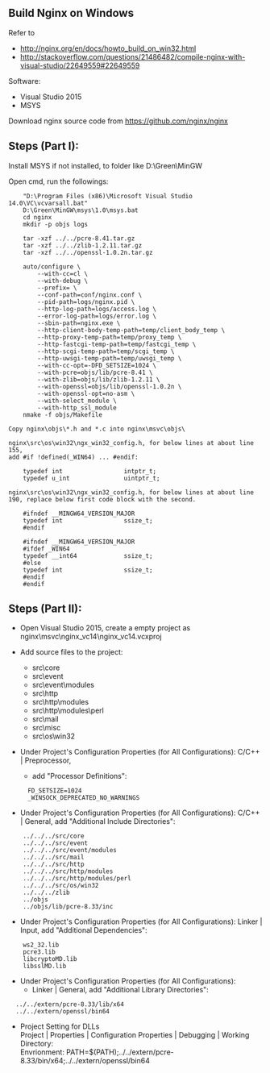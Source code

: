Build Nginx on Windows
---------------------------------------------------------------------------------------------------

Refer to
- http://nginx.org/en/docs/howto_build_on_win32.html
- http://stackoverflow.com/questions/21486482/compile-nginx-with-visual-studio/22649559#22649559

Software:
- Visual Studio 2015
- MSYS

Download nginx source code from https://github.com/nginx/nginx

Steps (Part I):
---------------------------------------------------------------------------------------------------
Install MSYS if not installed, to folder like D:\Green\MinGW

Open cmd, run the followings:
```
    "D:\Program Files (x86)\Microsoft Visual Studio 14.0\VC\vcvarsall.bat"
    D:\Green\MinGW\msys\1.0\msys.bat
    cd nginx
    mkdir -p objs logs
    
    tar -xzf ../../pcre-8.41.tar.gz
    tar -xzf ../../zlib-1.2.11.tar.gz
    tar -xzf ../../openssl-1.0.2n.tar.gz

    auto/configure \
        --with-cc=cl \
        --with-debug \
        --prefix= \
        --conf-path=conf/nginx.conf \
        --pid-path=logs/nginx.pid \
        --http-log-path=logs/access.log \
        --error-log-path=logs/error.log \
        --sbin-path=nginx.exe \
        --http-client-body-temp-path=temp/client_body_temp \
        --http-proxy-temp-path=temp/proxy_temp \
        --http-fastcgi-temp-path=temp/fastcgi_temp \
        --http-scgi-temp-path=temp/scgi_temp \
        --http-uwsgi-temp-path=temp/uwsgi_temp \
        --with-cc-opt=-DFD_SETSIZE=1024 \
        --with-pcre=objs/lib/pcre-8.41 \
        --with-zlib=objs/lib/zlib-1.2.11 \
        --with-openssl=objs/lib/openssl-1.0.2n \
        --with-openssl-opt=no-asm \
        --with-select_module \
        --with-http_ssl_module
    nmake -f objs/Makefile
```
    Copy nginx\objs\*.h and *.c into nginx\msvc\objs\

    nginx\src\os\win32\ngx_win32_config.h, for below lines at about line 155,
    add #if !defined(_WIN64) ... #endif:
```
    typedef int                 intptr_t;
    typedef u_int               uintptr_t;
```

    nginx\src\os\win32\ngx_win32_config.h, for below lines at about line 190, replace below first code block with the second.
```
    #ifndef __MINGW64_VERSION_MAJOR
    typedef int                 ssize_t;
    #endif
```
```
    #ifndef __MINGW64_VERSION_MAJOR
    #ifdef _WIN64
    typedef __int64             ssize_t;
    #else
    typedef int                 ssize_t;
    #endif
    #endif
```

Steps (Part II):
---------------------------------------------------------------------------------------------------
- Open Visual Studio 2015, create a empty project as nginx\msvc\nginx_vc14\nginx_vc14.vcxproj

- Add source files to the project:
  - src\core
  - src\event
  - src\event\modules
  - src\http
  - src\http\modules
  - src\http\modules\perl
  - src\mail
  - src\misc
  - src\os\win32

- Under Project's Configuration Properties (for All Configurations): C/C++ | Preprocessor,
  - add "Processor Definitions":
  ```
    FD_SETSIZE=1024
    _WINSOCK_DEPRECATED_NO_WARNINGS
  ```
- Under Project's Configuration Properties (for All Configurations): C/C++ | General,
    add "Additional Include Directories":
```
    ../../../src/core
    ../../../src/event
    ../../../src/event/modules
    ../../../src/mail
    ../../../src/http
    ../../../src/http/modules
    ../../../src/http/modules/perl
    ../../../src/os/win32
    ../../../zlib
    ../objs
    ../objs/lib/pcre-8.33/inc
```
- Under Project's Configuration Properties (for All Configurations): Linker | Input,
    add "Additional Dependencies":
```
    ws2_32.lib
    pcre3.lib
    libcryptoMD.lib
    libsslMD.lib
```
- Under Project's Configuration Properties (for All Configurations):
  - Linker | General,
  add "Additional Library Directories":
```
  ../../extern/pcre-8.33/lib/x64
  ../../extern/openssl/bin64
```
- Project Setting for DLLs<br>
  Project | Properties | Configuration Properties | Debugging | Working Directory: <br>
  Envrionment: PATH=$(PATH);../../extern/pcre-8.33/bin/x64;../../extern/openssl/bin64
